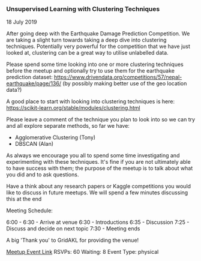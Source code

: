 ### Unsupervised Learning with Clustering Techniques
18 July 2019

After going deep with the Earthquake Damage Prediction Competition. We are taking a slight turn towards taking a deep dive into clustering techniques. Potentially very powerful for the competition that we have just looked at, clustering can be a great way to utilise unlabelled data.

Please spend some time looking into one or more clustering techniques before the meetup and optionally try to use them for the earthquake prediction dataset: https://www.drivendata.org/competitions/57/nepal-earthquake/page/136/ (by possibly making better use of the geo location data?)

A good place to start with looking into clustering techniques is here: https://scikit-learn.org/stable/modules/clustering.html

Please leave a comment of the technique you plan to look into so we can try and all explore separate methods, so far we have:
- Agglomerative Clustering (Tony)
- DBSCAN (Alan)

As always we encourage you all to spend some time investigating and experimenting with these techniques. It's fine if you are not ultimately able to have success with them; the purpose of the meetup is to talk about what you did and to ask questions.

Have a think about any research papers or Kaggle competitions you would like to discuss in future meetups. We will spend a few minutes discussing this at the end

Meeting Schedule:

6:00 - 6:30 - Arrive at venue
6:30 - Introductions
6:35 - Discussion
7:25 - Discuss and decide on next topic
7:30 - Meeting ends

A big 'Thank you' to GridAKL for providing the venue!

[Meetup Event Link](https://www.meetup.com/Data-Science-Discussion-Auckland/events/261479108)
RSVPs: 60
Waiting: 8
Event Type: physical
